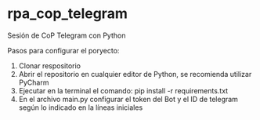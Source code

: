 # rpa_cop_telegram
Sesión de CoP Telegram con Python

Pasos para configurar el poryecto:

1. Clonar respositorio
2. Abrir el repositorio en cualquier editor de Python, se recomienda utilizar PyCharm
3. Ejecutar en la terminal el comando: pip install -r requirements.txt
4. En el archivo main.py configurar el token del Bot y el ID de telegram según lo indicado en la líneas iniciales
